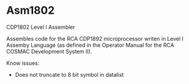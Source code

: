 # Asm1802
CDP1802 Level I Assembler

Assembles code for the RCA CDP1892 microprocessor writen
in Level I Assemby Language (as defined in the  Operator 
Manual for the RCA COSMAC Development System II).

Know issues:
* Does not truncate to 8 bit symbol in datalist

